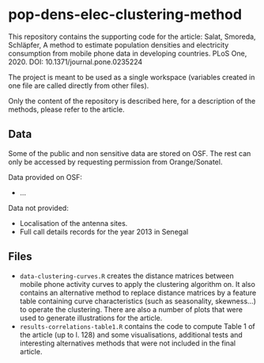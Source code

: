 # pop-dens-elec-clustering-method

This repository contains the supporting code for the article: Salat, Smoreda, Schläpfer, A method to estimate population densities and electricity consumption from mobile phone data in developing countries. PLoS One, 2020. DOI: 10.1371/journal.pone.0235224

The project is meant to be used as a single workspace (variables created in one file are called directly from other files).

Only the content of the repository is described here, for a description of the methods, please refer to the article.

## Data

Some of the public and non sensitive data are stored on OSF. The rest can only be accessed by requesting permission from Orange/Sonatel.

Data provided on OSF:
- ...

Data not provided:
- Localisation of the antenna sites.
- Full call details records for the year 2013 in Senegal

## Files

- `data-clustering-curves.R` creates the distance matrices between mobile phone activity curves to apply the clustering algorithm on. It also contains an alternative method to replace distance matrices by a feature table containing curve characteristics (such as seasonality, skewness...) to operate the clustering. There are also a number of plots that were used to generate illustrations for the article. 
- `results-correlations-table1.R` contains the code to compute Table 1 of the article (up to l. 128) and some visualisations, additional tests and interesting alternatives methods that were not included in the final article.
